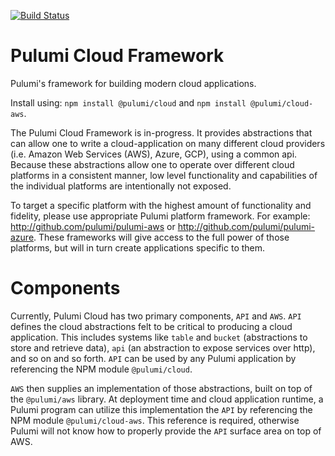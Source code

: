 [![Build Status](https://travis-ci.com/pulumi/pulumi-cloud.svg?token=eHg7Zp5zdDDJfTjY8ejq&branch=master)](https://travis-ci.com/pulumi/pulumi-cloud)

# Pulumi Cloud Framework

Pulumi's framework for building modern cloud applications.

Install using: ```npm install @pulumi/cloud``` and ```npm install @pulumi/cloud-aws```.

The Pulumi Cloud Framework is in-progress.  It provides abstractions that can allow one to write a
cloud-application on many different cloud providers (i.e. Amazon Web Services (AWS), Azure, GCP), using a common api.
Because these abstractions allow one to operate over different cloud platforms in a consistent
manner, low level functionality and capabilities of the individual platforms are intentionally not
exposed.

To target a specific platform with the highest amount of functionality and fidelity, please use
appropriate Pulumi platform framework.  For example: http://github.com/pulumi/pulumi-aws or
http://github.com/pulumi/pulumi-azure.  These frameworks will give access to the full power of those
platforms, but will in turn create applications specific to them.

# Components

Currently, Pulumi Cloud has two primary components, `API` and `AWS`.  `API` defines the cloud
abstractions felt to be critical to producing a cloud application.  This includes systems like
`table` and `bucket` (abstractions to store and retrieve data), `api` (an abstraction to expose
services over http), and so on and so forth.  `API` can be used by any Pulumi application by
referencing the NPM module `@pulumi/cloud`.

`AWS` then supplies an implementation of those abstractions, built on top of the `@pulumi/aws`
library.  At deployment time and cloud application runtime, a Pulumi program can utilize this
implementation the `API` by referencing the NPM module `@pulumi/cloud-aws`.  This reference is
required, otherwise Pulumi will not know how to properly provide the `API` surface area on top of
AWS.